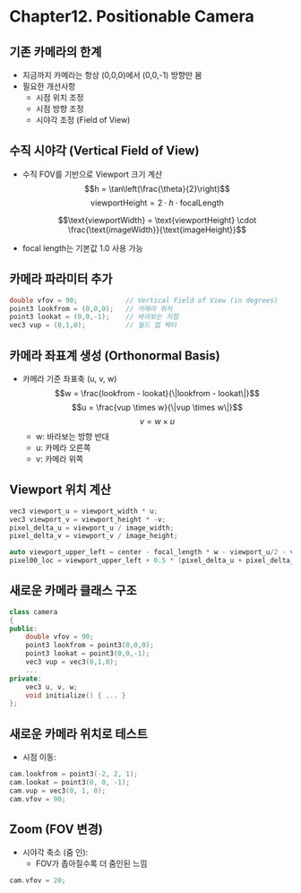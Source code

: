 # Chapter12. Positionable Camera

## 기존 카메라의 한계
- 지금까지 카메라는 항상 (0,0,0)에서 (0,0,-1) 방향만 봄
- 필요한 개선사항
    - 시점 위치 조정
    - 시점 방향 조정
    - 시야각 조정 (Field of View)

## 수직 시야각 (Vertical Field of View)
- 수직 FOV를 기반으로 Viewport 크기 계산
    $$h = \tan\left(\frac{\theta}{2}\right)$$
    $$\text{viewportHeight} = 2 \cdot h \cdot \text{focalLength}$$

    $$\text{viewportWidth} = \text{viewportHeight} \cdot \frac{\text{imageWidth}}{\text{imageHeight}}$$
- focal length는 기본값 1.0 사용 가능

## 카메라 파라미터 추가

```CPP
double vfov = 90;            // Vertical Field of View (in degrees)
point3 lookfrom = (0,0,0);   // 카메라 위치
point3 lookat = (0,0,-1);    // 바라보는 지점
vec3 vup = (0,1,0);          // 월드 업 벡터
```

## 카메라 좌표계 생성 (Orthonormal Basis)
- 카메라 기준 좌표축 (u, v, w)
    $$w = \frac{lookfrom - lookat}{\|lookfrom - lookat\|}$$
    $$u = \frac{vup \times w}{\|vup \times w\|}$$
    $$v = w \times u$$
    - w: 바라보는 방향 반대
    - u: 카메라 오른쪽
    - v: 카메라 위쪽

## Viewport 위치 계산

```CPP
vec3 viewport_u = viewport_width * u;
vec3 viewport_v = viewport_height * -v;
pixel_delta_u = viewport_u / image_width;
pixel_delta_v = viewport_v / image_height;

auto viewport_upper_left = center - focal_length * w - viewport_u/2 - viewport_v/2;
pixel00_loc = viewport_upper_left + 0.5 * (pixel_delta_u + pixel_delta_v);
```

## 새로운 카메라 클래스 구조

```CPP
class camera 
{
public:
    double vfov = 90;
    point3 lookfrom = point3(0,0,0);
    point3 lookat = point3(0,0,-1);
    vec3 vup = vec3(0,1,0);
    ...
private:
    vec3 u, v, w;
    void initialize() { ... }
};
```

## 새로운 카메라 위치로 테스트
- 시점 이동:

```CPP
cam.lookfrom = point3(-2, 2, 1);
cam.lookat = point3(0, 0, -1);
cam.vup = vec3(0, 1, 0);
cam.vfov = 90;
```

## Zoom (FOV 변경)
- 시야각 축소 (줌 인):
    - FOV가 좁아질수록 더 줌인된 느낌
```cpp
cam.vfov = 20;
```